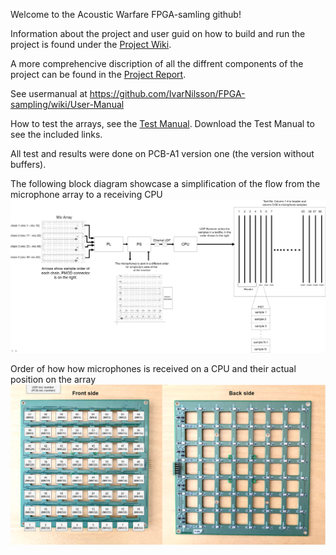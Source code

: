 Welcome to the Acoustic Warfare FPGA-samling github!

Information about the project and user guid on how to build and run the project is found under the [Project Wiki](../../wiki).

A more comprehencive discription of all the diffrent components of the project can be found in the [Project Report](/doc/acoustic_warfare_fpga_sampling.pdf).

See usermanual at https://github.com/IvarNilsson/FPGA-sampling/wiki/User-Manual

How to test the arrays, see the [Test Manual](/doc/Testing_the_arrays.pdf). Download the Test Manual to see the included links.

All test and results were done on PCB-A1 version one (the version without buffers).

The following block diagram showcase a simplification of the flow from the microphone array to a receiving CPU
![](https://github.com/IvarNilsson/FPGA-sampling/blob/main/doc/pictures/flowchart.png)


Order of how how microphones is received on a CPU and their actual position on the array
![](https://github.com/IvarNilsson/FPGA-sampling/blob/main/doc/pictures/array_instruction.png)
